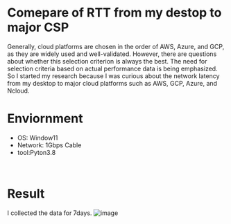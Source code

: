 # Comepare of RTT from my destop to major CSP
Generally, cloud platforms are chosen in the order of AWS, Azure, and GCP, as they are widely used and well-validated. However, there are questions about whether this selection criterion is always the best. The need for selection criteria based on actual performance data is being emphasized.
So I started my research because I was curious about the network latency from my desktop to major cloud platforms such as AWS, GCP, Azure, and Ncloud.

# Enviornment
- OS: Window11
- Network: 1Gbps Cable
- tool:Pyton3.8
<br>

# Result
I collected the data for 7days.
![image](https://github.com/user-attachments/assets/6a563654-c395-4fb0-b3b6-2cebf540bcb9)
